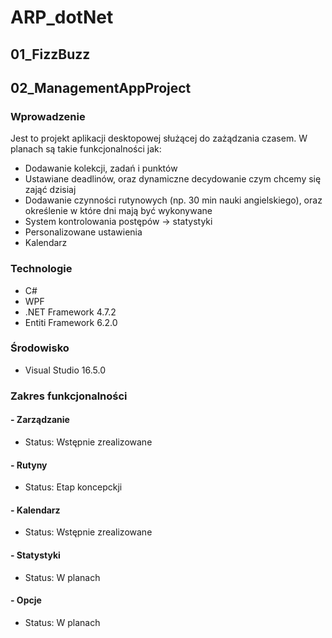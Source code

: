 # ARP_dotNet
## 01_FizzBuzz

## 02_ManagementAppProject
### Wprowadzenie

Jest to projekt aplikacji desktopowej służącej do zażądzania czasem. W planach są takie
funkcjonalności jak:

  - Dodawanie kolekcji, zadań i punktów
  - Ustawiane deadlinów, oraz dynamiczne decydowanie czym chcemy się zająć dzisiaj
  - Dodawanie czynności rutynowych (np. 30 min nauki angielskiego), oraz określenie w które
    dni mają być wykonywane
  - System kontrolowania postępów -> statystyki
  - Personalizowane ustawienia
  - Kalendarz

### Technologie

- C#
- WPF
- .NET Framework 4.7.2
- Entiti Framework 6.2.0

### Środowisko

- Visual Studio 16.5.0 

### Zakres funkcjonalności
#### - Zarządzanie
- Status: Wstępnie zrealizowane
#### - Rutyny
- Status: Etap koncepckji
#### - Kalendarz
- Status: Wstępnie zrealizowane
#### - Statystyki
- Status: W planach
#### - Opcje
- Status: W planach

